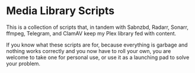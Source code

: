 # Media Library Scripts

This is a collection of scripts that, in tandem with Sabnzbd, Radarr, Sonarr, ffmpeg, Telegram, and ClamAV keep my Plex library fed with content.

If you know what these scripts are for, because everything is garbage and nothing works correctly and you now have to roll your own, you are welcome to take one for personal use, or use it as a launching pad to solve your problem.
